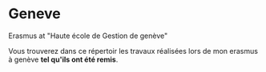 # Geneve
Erasmus at "Haute école de Gestion de genève"

Vous trouverez dans ce répertoir les travaux réalisées lors de mon erasmus à genève **tel qu'ils ont été remis**.

